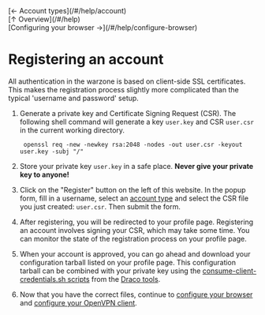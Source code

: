 <div class="row">
<div class="col-md-4">[&#8592; Account types](/#/help/account)</div>
<div class="col-md-4">[&#8593; Overview](/#/help)</div>
<div class="col-md-4">[Configuring your browser &#8594;](/#/help/configure-browser)</div>
</div>

Registering an account
======================

All authentication in the warzone is based on client-side SSL certificates. This makes
the registration process slightly more complicated than the typical 'username and
password' setup.

1. Generate a private key and Certificate Signing Request (CSR). The following shell
   command will generate a key ```user.key``` and CSR ```user.csr``` in the current
   working directory.

        openssl req -new -newkey rsa:2048 -nodes -out user.csr -keyout user.key -subj "/"

2. Store your private key ```user.key``` in a safe place. **Never give your private key to anyone!**

3. Click on the "Register" button on the left of this website. In the popup form,
   fill in a username, select an [account type](/#/help/account) and select the CSR file you just
   created: ```user.csr```. Then submit the form.

4. After registering, you will be redirected to your profile page. Registering an account involves
   signing your CSR, which may take some time. You can monitor the state of the registration
   process on your profile page.

5. When your account is approved, you can go ahead and download your configuration tarball
   listed on your profile page. This configuration tarball can be combined with your private
   key using the [consume-client-credentials.sh scripts](https://github.com/StevenVanAcker/OverTheWire-draco-tools/blob/master/consume-client-credentials.sh) from the [Draco tools](https://github.com/StevenVanAcker/OverTheWire-draco-tools).

6. Now that you have the correct files, continue to [configure your browser](/#/help/configure-browser) and [configure your OpenVPN client](/#/help/configure-openvpn).

